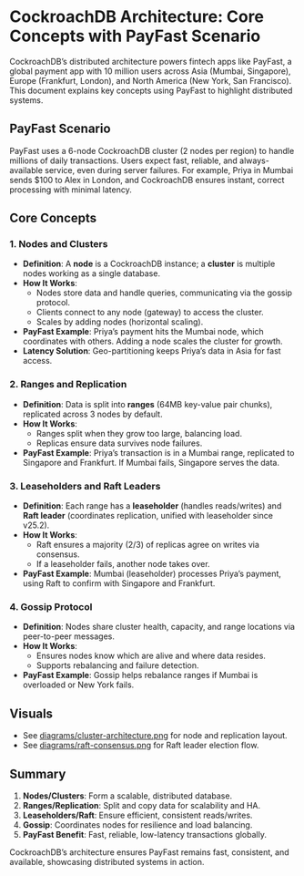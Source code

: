 # CockroachDB Architecture: Core Concepts with PayFast Scenario

CockroachDB’s distributed architecture powers fintech apps like PayFast, a global payment app with 10 million users across Asia (Mumbai, Singapore), Europe (Frankfurt, London), and North America (New York, San Francisco). This document explains key concepts using PayFast to highlight distributed systems.

## PayFast Scenario

PayFast uses a 6-node CockroachDB cluster (2 nodes per region) to handle millions of daily transactions. Users expect fast, reliable, and always-available service, even during server failures. For example, Priya in Mumbai sends $100 to Alex in London, and CockroachDB ensures instant, correct processing with minimal latency.

## Core Concepts

### 1. Nodes and Clusters
- **Definition**: A **node** is a CockroachDB instance; a **cluster** is multiple nodes working as a single database.
- **How It Works**:
  - Nodes store data and handle queries, communicating via the gossip protocol.
  - Clients connect to any node (gateway) to access the cluster.
  - Scales by adding nodes (horizontal scaling).
- **PayFast Example**: Priya’s payment hits the Mumbai node, which coordinates with others. Adding a node scales the cluster for growth.
- **Latency Solution**: Geo-partitioning keeps Priya’s data in Asia for fast access.

### 2. Ranges and Replication
- **Definition**: Data is split into **ranges** (64MB key-value pair chunks), replicated across 3 nodes by default.
- **How It Works**:
  - Ranges split when they grow too large, balancing load.
  - Replicas ensure data survives node failures.
- **PayFast Example**: Priya’s transaction is in a Mumbai range, replicated to Singapore and Frankfurt. If Mumbai fails, Singapore serves the data.

### 3. Leaseholders and Raft Leaders
- **Definition**: Each range has a **leaseholder** (handles reads/writes) and **Raft leader** (coordinates replication, unified with leaseholder since v25.2).
- **How It Works**:
  - Raft ensures a majority (2/3) of replicas agree on writes via consensus.
  - If a leaseholder fails, another node takes over.
- **PayFast Example**: Mumbai (leaseholder) processes Priya’s payment, using Raft to confirm with Singapore and Frankfurt.

### 4. Gossip Protocol
- **Definition**: Nodes share cluster health, capacity, and range locations via peer-to-peer messages.
- **How It Works**:
  - Ensures nodes know which are alive and where data resides.
  - Supports rebalancing and failure detection.
- **PayFast Example**: Gossip helps rebalance ranges if Mumbai is overloaded or New York fails.

## Visuals
- See [diagrams/cluster-architecture.png](diagrams/cluster-architecture.png) for node and replication layout.
- See [diagrams/raft-consensus.png](diagrams/raft-consensus.png) for Raft leader election flow.

## Summary
1. **Nodes/Clusters**: Form a scalable, distributed database.
2. **Ranges/Replication**: Split and copy data for scalability and HA.
3. **Leaseholders/Raft**: Ensure efficient, consistent reads/writes.
4. **Gossip**: Coordinates nodes for resilience and load balancing.
5. **PayFast Benefit**: Fast, reliable, low-latency transactions globally.

CockroachDB’s architecture ensures PayFast remains fast, consistent, and available, showcasing distributed systems in action.
